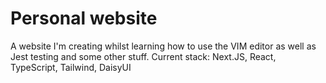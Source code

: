 # Personal website

A website I'm creating whilst learning how to use the VIM editor as well as Jest testing and some other stuff.
Current stack: Next.JS, React, TypeScript, Tailwind, DaisyUI

